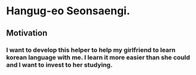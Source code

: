 # Hangug-eo Seonsaengi.

## Motivation

### I want to develop this helper to help my girlfriend to learn korean language with me. I learn it more easier than she could and I want to invest to her studying.
